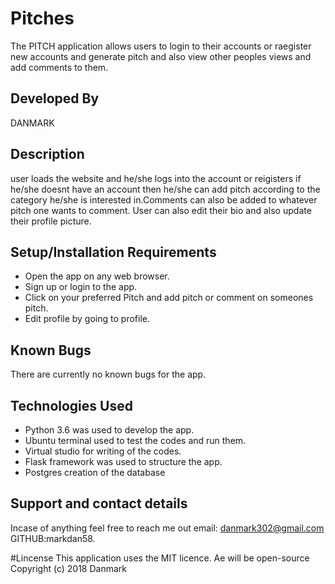 
# Pitches
The PITCH application allows users to login to their accounts or raegister new accounts and generate pitch and also view other peoples views and add comments to them. 

## Developed By
DANMARK

## Description
user loads the website and he/she logs into the account or reigisters if he/she doesnt have an account then he/she can add pitch according to the category he/she is interested in.Comments can also be added to whatever pitch one wants to comment. User can also edit their bio and also update their profile picture. 

## Setup/Installation Requirements
* Open the app on any web browser.
* Sign up or login to the app.
* Click on your preferred Pitch and add pitch or comment on someones pitch.
* Edit profile by going to profile.

## Known Bugs
There are currently no known bugs for the app.

## Technologies Used
* Python 3.6 was used to develop the app.
* Ubuntu terminal used to test the codes and run them.
* Virtual studio for writing of the codes.
* Flask framework was used to structure the app.
* Postgres creation of the database

## Support and contact details
Incase of anything feel free to reach me out email: danmark302@gmail.com
GITHUB:markdan58.

#Lincense
This application uses the MIT licence. Ae will be open-source 
Copyright (c) 2018 Danmark



